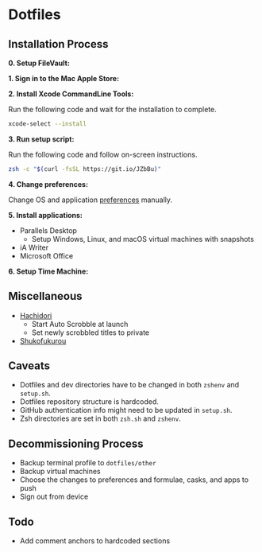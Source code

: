 # Dotfiles

## Installation Process

**0. Setup FileVault:**

**1. Sign in to the Mac Apple Store:**

**2. Install Xcode CommandLine Tools:**

Run the following code and wait for the installation to complete.

```sh
xcode-select --install
```

**3. Run setup script:**

Run the following code and follow on-screen instructions.

```sh
zsh -c "$(curl -fsSL https://git.io/JZbBu)"
```

**4. Change preferences:**

Change OS and application [preferences](preferences.md) manually.

**5. Install applications:**

- Parallels Desktop
  - Setup Windows, Linux, and macOS virtual machines with snapshots
- iA Writer
- Microsoft Office

**6. Setup Time Machine:**

## Miscellaneous

- [Hachidori](https://malupdaterosx.moe/hachidori/)
  - Start Auto Scrobble at launch
  - Set newly scrobbled titles to private
- [Shukofukurou](https://malupdaterosx.moe/shukofukurou-for-macos/)

## Caveats

- Dotfiles and dev directories have to be changed in both `zshenv` and `setup.sh`.
- Dotfiles repository structure is hardcoded.
- GitHub authentication info might need to be updated in `setup.sh`.
- Zsh directories are set in both `zsh.sh` and `zshenv`.

## Decommissioning Process

- Backup terminal profile to `dotfiles/other`
- Backup virtual machines
- Choose the changes to preferences and formulae, casks, and apps to push
- Sign out from device

## Todo

- Add comment anchors to hardcoded sections
